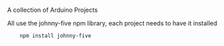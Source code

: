 A collection of Arduino Projects

All use the johnny-five npm library, each project needs to have it installed
```
    npm install johnny-five
```
